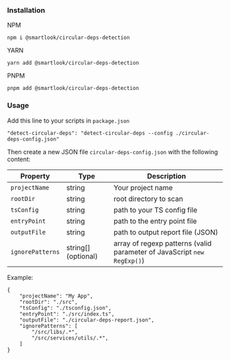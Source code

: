 ### Installation

NPM

```
npm i @smartlook/circular-deps-detection
```

YARN

```
yarn add @smartlook/circular-deps-detection
```

PNPM

```
pnpm add @smartlook/circular-deps-detection
```

### Usage

Add this line to your scripts in `package.json`

```
"detect-circular-deps": "detect-circular-deps --config ./circular-deps-config.json"
```

Then create a new JSON file `circular-deps-config.json` with the following content:

| Property         | Type                | Description                                                             |
| ---------------- | ------------------- | ----------------------------------------------------------------------- |
| `projectName`    | string              | Your project name                                                       |
| `rootDir`        | string              | root directory to scan                                                  |
| `tsConfig`       | string              | path to your TS config file                                             |
| `entryPoint`     | string              | path to the entry point file                                            |
| `outputFile`     | string              | path to output report file (JSON)                                       |
| `ignorePatterns` | string[] (optional) | array of regexp patterns (valid parameter of JavaScript `new RegExp()`) |

Example:

```
{
	"projectName": "My App",
	"rootDir": "./src",
	"tsConfig": "./tsconfig.json",
	"entryPoint": "./src/index.ts",
	"outputFile": "./circular-deps-report.json",
	"ignorePatterns": [
		"/src/libs/.*",
		"/src/services/utils/.*",
	]
}

```
